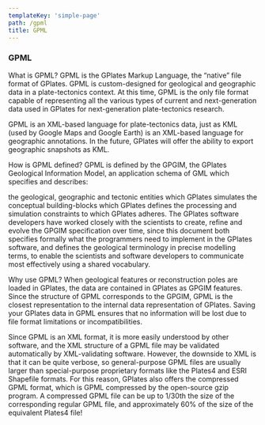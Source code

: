 ```yaml
---
templateKey: 'simple-page'
path: /gpml
title: GPML
---
```

### GPML

What is GPML?
GPML is the GPlates Markup Language, the “native” file format of GPlates. GPML is custom-designed for geological and geographic data in a plate-tectonics context. At this time, GPML is the only file format capable of representing all the various types of current and next-generation data used in GPlates for next-generation plate-tectonics research.

GPML is an XML-based language for plate-tectonics data, just as KML (used by Google Maps and Google Earth) is an XML-based language for geographic annotations. In the future, GPlates will offer the ability to export geographic snapshots as KML.

How is GPML defined?
GPML is defined by the GPGIM, the GPlates Geological Information Model, an application schema of GML which specifies and describes:

the geological, geographic and tectonic entities which GPlates simulates
the conceptual building-blocks which GPlates defines
the processing and simulation constraints to which GPlates adheres.
The GPlates software developers have worked closely with the scientists to create, refine and evolve the GPGIM specification over time, since this document both specifies formally what the programmers need to implement in the GPlates software, and defines the geological terminology in precise modelling terms, to enable the scientists and software developers to communicate most effectively using a shared vocabulary.

Why use GPML?
When geological features or reconstruction poles are loaded in GPlates, the data are contained in GPlates as GPGIM features. Since the structure of GPML corresponds to the GPGIM, GPML is the closest representation to the internal data representation of GPlates. Saving your GPlates data in GPML ensures that no information will be lost due to file format limitations or incompatibilities.

Since GPML is an XML format, it is more easily understood by other software, and the XML structure of a GPML file may be validated automatically by XML-validating software. However, the downside to XML is that it can be quite verbose, so general-purpose GPML files are usually larger than special-purpose proprietary formats like the Plates4 and ESRI Shapefile formats. For this reason, GPlates also offers the compressed GPML format, which is GPML compressed by the open-source gzip program. A compressed GPML file can be up to 1/30th the size of the corresponding regular GPML file, and approximately 60% of the size of the equivalent Plates4 file!

